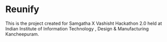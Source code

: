 # Reunify
This is the project created for Samgatha X Vashisht Hackathon 2.0 held at Indian Institute of Information Technology , Design &amp; Manufacturing Kancheepuram. 
